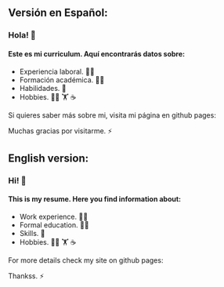 ## Versión en Español:
### Hola! :wave:

#### Este es mi curriculum. Aquí encontrarás datos sobre:
- Experiencia laboral. :office_worker:
- Formación académica. :student:
- Habilidades. :call_me_hand:
- Hobbies. :mountain_biking_man: :weight_lifting: :coffee:

Si quieres saber más sobre mi, visita mi página en github pages: 

Muchas gracias por visitarme. :zap:

## English version:
### Hi! :wave:

#### This is my resume. Here you find information about:
- Work experience. :office_worker:
- Formal education. :student:
- Skills. :call_me_hand:
- Hobbies. :mountain_biking_man: :weight_lifting: :coffee:

For more details check my site on github pages: 

Thankss. :zap:
